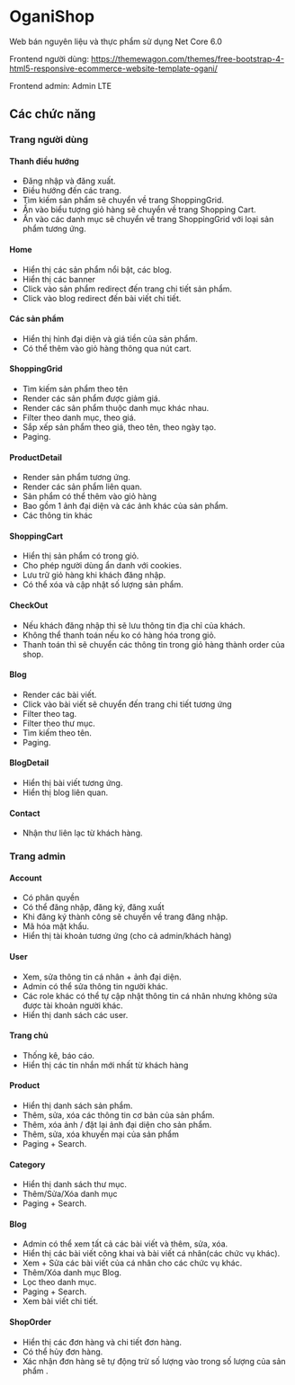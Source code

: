 # OganiShop

Web bán nguyên liệu và thực phẩm sử dụng Net Core 6.0

Frontend người dùng: https://themewagon.com/themes/free-bootstrap-4-html5-responsive-ecommerce-website-template-ogani/

Frontend admin: Admin LTE

## Các chức năng

### Trang người dùng
#### Thanh điều hướng
- Đăng nhập và đăng xuất.
- Điều hướng đến các trang.
- Tìm kiếm sản phẩm sẽ chuyển về trang ShoppingGrid.
- Ấn vào biểu tượng giỏ hàng sẽ chuyển về trang Shopping Cart.
- Ấn vào các danh mục sẽ chuyển về trang ShoppingGrid với loại sản phẩm tương ứng.
#### Home
- Hiển thị các sản phẩm nổi bật, các blog.
- Hiển thị các banner
- Click vào sản phẩm redirect đến trang chi tiết sản phẩm.
- Click vào blog redirect đến bài viết chi tiết.
#### Các sản phẩm
- Hiển thị hình đại diện và giá tiền của sản phẩm.
- Có thể thêm vào giỏ hàng thông qua nút cart.
#### ShoppingGrid
- Tìm kiếm sản phẩm theo tên
- Render các sản phẩm được giảm giá.
- Render các sản phẩm thuộc danh mục khác nhau.
- Filter theo danh mục, theo giá.
- Sắp xếp sản phẩm theo giá, theo tên, theo ngày tạo.
- Paging.
#### ProductDetail
- Render sản phẩm tương ứng.
- Render các sản phẩm liên quan.
- Sản phẩm có thể thêm vào giỏ hàng 
- Bao gồm 1 ảnh đại diện và các ảnh khác của sản phẩm.
- Các thông tin khác
#### ShoppingCart
- Hiển thị sản phẩm có trong giỏ. 
- Cho phép người dùng ẩn danh với cookies.
- Lưu trữ giỏ hàng khi khách đăng nhập.
- Có thể xóa và cập nhật số lượng sản phẩm.
#### CheckOut
- Nếu khách đăng nhập thì sẽ lưu thông tin địa chỉ của khách.
- Không thể thanh toán nếu ko có hàng hóa trong giỏ.
- Thanh toán thì sẽ chuyển các thông tin trong giỏ hàng thành order của shop.
#### Blog
- Render các bài viết.
- Click vào bài viết sẽ chuyển đến trang chi tiết tương ứng
- Filter theo tag.
- Filter theo thư mục.
- Tìm kiếm theo tên.
- Paging.
#### BlogDetail
- Hiển thị bài viết tương ứng.
- Hiển thị blog liên quan.
#### Contact
- Nhận thư liên lạc từ khách hàng.
### Trang admin
#### Account
- Có phân quyền
- Có thể đăng nhập, đăng ký, đăng xuất
- Khi đăng ký thành công sẽ chuyển về trang đăng nhập.
- Mã hóa mật khẩu.
- Hiển thị tài khoản tương ứng (cho cả admin/khách hàng)
#### User
- Xem, sửa thông tin cá nhân + ảnh đại diện.
- Admin có thể sửa thông tin người khác.
- Các role khác có thể tự cập nhật thông tin cá nhân nhưng không sửa được tài khoản người khác.
- Hiển thị danh sách các user.
#### Trang chủ
- Thống kê, báo cáo.
- Hiển thị các tin nhắn mới nhất từ khách hàng
#### Product
- Hiển thị danh sách sản phẩm.
- Thêm, sửa, xóa các thông tin cơ bản của sản phẩm.
- Thêm, xóa ảnh / đặt lại ảnh đại diện cho sản phẩm.
- Thêm, sửa, xóa khuyến mại của sản phẩm
- Paging + Search.
#### Category
- Hiển thị danh sách thư mục. 
- Thêm/Sửa/Xóa danh mục
- Paging + Search.
#### Blog
- Admin có thể xem tất cả các bài viết và thêm, sửa, xóa.
- Hiển thị các bài viết công khai và bài viết cá nhân(các chức vụ khác).
- Xem + Sửa các bài viết của cá nhân cho các chức vụ khác.
- Thêm/Xóa danh mục Blog.
- Lọc theo danh mục.
- Paging + Search.
- Xem bài viết chi tiết.
#### ShopOrder
- Hiển thị các đơn hàng và chi tiết đơn hàng.
- Có thể hủy đơn hàng.
- Xác nhận đơn hàng sẽ tự động trừ số lượng vào trong số lượng của sản phẩm .

